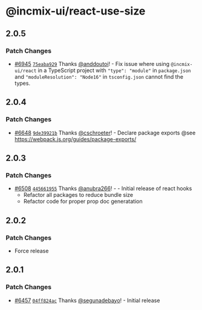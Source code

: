 # @incmix-ui/react-use-size

## 2.0.5

### Patch Changes

- [#6945](https://github.com/incmix-ui/incmix-ui/pull/6945)
  [`75eaba929`](https://github.com/incmix-ui/incmix-ui/commit/75eaba9293e2c7d5bd6aed2037df05128f335930)
  Thanks [@anddoutoi](https://github.com/anddoutoi)! - Fix issue where using
  `@incmix-ui/react` in a TypeScript project with `"type": "module"` in
  `package.json` and `"moduleResolution": "Node16"` in `tsconfig.json` cannot
  find the types.

## 2.0.4

### Patch Changes

- [#6648](https://github.com/incmix-ui/incmix-ui/pull/6648)
  [`9de39921b`](https://github.com/incmix-ui/incmix-ui/commit/9de39921b983ad0eb2df7195e3b683c2e2e9e290)
  Thanks [@cschroeter](https://github.com/cschroeter)! - Declare package exports
  @see https://webpack.js.org/guides/package-exports/

## 2.0.3

### Patch Changes

- [#6508](https://github.com/incmix-ui/incmix-ui/pull/6508)
  [`445661955`](https://github.com/incmix-ui/incmix-ui/commit/445661955dff1329156b535ef50c7cf27b8663a9)
  Thanks [@anubra266](https://github.com/anubra266)! - - Initial release of
  react hooks
  - Refactor all packages to reduce bundle size
  - Refactor code for proper prop doc generatation

## 2.0.2

### Patch Changes

- Force release

## 2.0.1

### Patch Changes

- [#6457](https://github.com/incmix-ui/incmix-ui/pull/6457)
  [`04ff824ac`](https://github.com/incmix-ui/incmix-ui/commit/04ff824ac2f69aaa82d08bf2905ad4667327db12)
  Thanks [@segunadebayo](https://github.com/segunadebayo)! - Initial release
